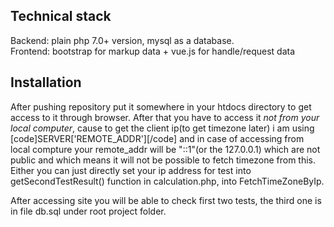 ## Technical stack

Backend: plain php 7.0+ version, mysql as a database.<br>
Frontend: bootstrap for markup data + vue.js for handle/request data

## Installation

After pushing repository put it somewhere in your htdocs directory to get access to it through browser.
After that you have to access it <em>not from your local computer</em>, cause to get the client ip(to get timezone later) i am using [code]SERVER['REMOTE_ADDR'][/code]
and in case of accessing from local compture your remote_addr will be "::1"(or the 127.0.0.1) which are not public and which means it will not be possible
to fetch timezone from this. Either you can just directly set your ip address for test into getSecondTestResult() function in calculation.php, into FetchTimeZoneByIp.

After accessing site you will be able to check first two tests, the third one is in file db.sql under root project folder.
